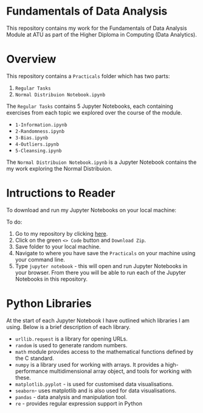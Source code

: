 
# Fundamentals of Data Analysis

This repository contains my work for the Fundamentals of Data Analysis Module at ATU as part of the Higher Diploma in Computing (Data Analytics). 

# Overview

This repository contains a `Practicals` folder which has two parts:

1. `Regular Tasks`
2. `Normal Distribuion Notebook.ipynb`

The `Regular Tasks` contains 5 Jupyter Notebooks, each containing exercises from each topic we explored over the course of the module. 

- `1-Information.ipynb`
- `2-Randomness.ipynb`
- `3-Bias.ipynb`
- `4-Outliers.ipynb`
- `5-Cleansing.ipynb`

The `Normal Distribuion Notebook.ipynb` is a Jupyter Notebook contains the my work exploring the Normal Distribuion. 

# Intructions to Reader

To download and run my Jupyter Notebooks on your local machine: 

To do:
1. Go to my repository by clicking [here](https://github.com/ShaneOG2/fund-data-analysis-assessment).
2. Click on the green `<> Code` button and `Download Zip`.
3. Save folder to your local machine. 
4. Navigate to where you have save the `Practicals` on your machine using your command line. 
5. Type `jupyter notebook` - this will open and run Jupyter Notebooks in your browser. From there you will be able to run each of the Jupyter Notebooks in this repository. 

# Python Libraries

At the start of each Jupyter Notebook I have outlined which libraries I am using. Below is a brief description of each library. 

- `urllib.request` is a library for opening URLs. 
- `random` is used to generate random numbers.
- `math` module provides access to the mathematical functions defined by the C standard.
- `numpy` is a library used for working with arrays. It provides a high-performance multidimensional array object, and tools for working with these.
- `matplotlib.pyplot` - is used for customised data visualisations. 
- `seaborn`- uses matplotlib and is also used for data visualisations. 
- `pandas` - data analysis and manipulation tool. 
- `re` - provides regular expression support in Python

